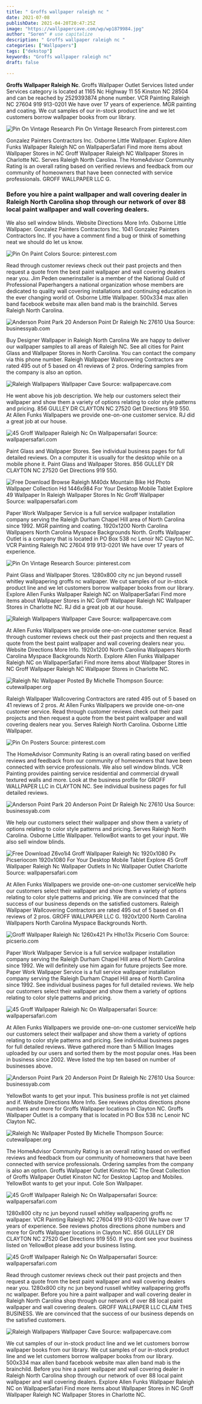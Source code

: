 ```yaml
---
title: " Groffs wallpaper raleigh nc "
date: 2021-07-08
publishDate: 2021-04-20T20:47:25Z
image: "https://wallpapercave.com/wp/wp1879984.jpg"
author: "Soren" # use capitalize
description: " Groffs wallpaper raleigh nc "
categories: ["Wallpapers"]
tags: ["dekstop"]
keywords: "Groffs wallpaper raleigh nc"
draft: false

---
```



**Groffs Wallpaper Raleigh Nc**. Groffs Wallpaper Outlet Services listed under Services category is located at 1165 Nc Highway 11 55 Kinston NC 28504 and can be reached by 2529393874 phone number. VCR Painting Raleigh NC 27604 919 913-0201 We have over 17 years of experience. MGR painting and coating. We cut samples of our in-stock product line and we let customers borrow wallpaper books from our library.

![Pin On Vintage Research](https://i.pinimg.com/originals/31/07/5b/31075b664381df29d37288f2e1a44e2b.png "Pin On Vintage Research")
Pin On Vintage Research From pinterest.com


Gonzalez Painters Contractors Inc. Osborne Little Wallpaper. Explore Allen Funks Wallpaper Raleigh NC on WallpaperSafari Find more items about Wallpaper Stores in NC Groff Wallpaper Raleigh NC Wallpaper Stores in Charlotte NC. Serves Raleigh North Carolina. The HomeAdvisor Community Rating is an overall rating based on verified reviews and feedback from our community of homeowners that have been connected with service professionals. GROFF WALLPAPER LLC G.

### Before you hire a paint wallpaper and wall covering dealer in Raleigh North Carolina shop through our network of over 88 local paint wallpaper and wall covering dealers.

We also sell window blinds. Website Directions More Info. Osborne Little Wallpaper. Gonzalez Painters Contractors Inc. 1041 Gonzalez Painters Contractors Inc. If you have a comment find a bug or think of something neat we should do let us know.


![Pin On Paint Colors](https://i.pinimg.com/originals/1b/36/bc/1b36bc13a5b829c7565c5615d3abbafe.jpg "Pin On Paint Colors")
Source: pinterest.com

Read through customer reviews check out their past projects and then request a quote from the best paint wallpaper and wall covering dealers near you. Jim Peden ownerinstaller is a member of the National Guild of Professional Paperhangers a national organization whose members are dedicated to quality wall covering installations and continuing education in the ever changing world of. Osborne Little Wallpaper. 500x334 max allen band facebook website max allen band mab is the brainchild. Serves Raleigh North Carolina.

![Anderson Point Park 20 Anderson Point Dr Raleigh Nc 27610 Usa](https://cdn.businessyab.com/assets/uploads/b177571262edbf7bf7697cd6e5ea94c4_-united-states-north-carolina-wake-county-st-matthews-raleigh-southeast-raleigh-anderson-point-drive-20-anderson-point-park-919-996-5994.jpg "Anderson Point Park 20 Anderson Point Dr Raleigh Nc 27610 Usa")
Source: businessyab.com

Buy Designer Wallpaper in Raleigh North Carolina We are happy to deliver our wallpaper samples to all areas of Raleigh NC. See all cities for Paint Glass and Wallpaper Stores in North Carolina. You can contact the company via this phone number. Raleigh Wallpaper Wallcovering Contractors are rated 495 out of 5 based on 41 reviews of 2 pros. Ordering samples from the company is also an option.

![Raleigh Wallpapers Wallpaper Cave](https://wallpapercave.com/wp/wp1880003.jpg "Raleigh Wallpapers Wallpaper Cave")
Source: wallpapercave.com

He went above his job description. We help our customers select their wallpaper and show them a variety of options relating to color style patterns and pricing. 856 GULLEY DR CLAYTON NC 27520 Get Directions 919 550. At Allen Funks Wallpapers we provide one-on-one customer service. RJ did a great job at our house.

![45 Groff Wallpaper Raleigh Nc On Wallpapersafari](https://cdn.wallpapersafari.com/44/67/LM5ws2.jpg "45 Groff Wallpaper Raleigh Nc On Wallpapersafari")
Source: wallpapersafari.com

Paint Glass and Wallpaper Stores. See individual business pages for full detailed reviews. On a computer it is usually for the desktop while on a mobile phone it. Paint Glass and Wallpaper Stores. 856 GULLEY DR CLAYTON NC 27520 Get Directions 919 550.

![Free Download Browse Raleigh M40dx Mountain Bike Hd Photo Wallpaper Collection Hd 1446x984 For Your Desktop Mobile Tablet Explore 49 Wallpaper In Raleigh Wallpaper Stores In Nc Groff Wallpaper](https://cdn.wallpapersafari.com/0/41/XOaZVf.jpg "Free Download Browse Raleigh M40dx Mountain Bike Hd Photo Wallpaper Collection Hd 1446x984 For Your Desktop Mobile Tablet Explore 49 Wallpaper In Raleigh Wallpaper Stores In Nc Groff Wallpaper")
Source: wallpapersafari.com

Paper Work Wallpaper Service is a full service wallpaper installation company serving the Raleigh Durham Chapel Hill area of North Carolina since 1992. MGR painting and coating. 1920x1200 North Carolina Wallpapers North Carolina Myspace Backgrounds North. Groffs Wallpaper Outlet is a company that is located in PO Box 538 nc Lenoir NC Clayton NC. VCR Painting Raleigh NC 27604 919 913-0201 We have over 17 years of experience.

![Pin On Vintage Research](https://i.pinimg.com/originals/31/07/5b/31075b664381df29d37288f2e1a44e2b.png "Pin On Vintage Research")
Source: pinterest.com

Paint Glass and Wallpaper Stores. 1280x800 city nc jun beyond russell whitley wallpapering groffs nc wallpaper. We cut samples of our in-stock product line and we let customers borrow wallpaper books from our library. Explore Allen Funks Wallpaper Raleigh NC on WallpaperSafari Find more items about Wallpaper Stores in NC Groff Wallpaper Raleigh NC Wallpaper Stores in Charlotte NC. RJ did a great job at our house.

![Raleigh Wallpapers Wallpaper Cave](https://wallpapercave.com/wp/wp8466540.jpg "Raleigh Wallpapers Wallpaper Cave")
Source: wallpapercave.com

At Allen Funks Wallpapers we provide one-on-one customer service. Read through customer reviews check out their past projects and then request a quote from the best paint wallpaper and wall covering dealers near you. Website Directions More Info. 1920x1200 North Carolina Wallpapers North Carolina Myspace Backgrounds North. Explore Allen Funks Wallpaper Raleigh NC on WallpaperSafari Find more items about Wallpaper Stores in NC Groff Wallpaper Raleigh NC Wallpaper Stores in Charlotte NC.

![Raleigh Nc Wallpaper Posted By Michelle Thompson](https://cutewallpaper.org/21/raleigh-nc-wallpaper/Groff-Wallpaper-Raleigh-NC-1920x1200-px-ZF49132-Picserio.com.jpg "Raleigh Nc Wallpaper Posted By Michelle Thompson")
Source: cutewallpaper.org

Raleigh Wallpaper Wallcovering Contractors are rated 495 out of 5 based on 41 reviews of 2 pros. At Allen Funks Wallpapers we provide one-on-one customer service. Read through customer reviews check out their past projects and then request a quote from the best paint wallpaper and wall covering dealers near you. Serves Raleigh North Carolina. Osborne Little Wallpaper.

![Pin On Posters](https://i.pinimg.com/originals/e3/f8/7c/e3f87c365fc22bc3365c77fafc648791.jpg "Pin On Posters")
Source: pinterest.com

The HomeAdvisor Community Rating is an overall rating based on verified reviews and feedback from our community of homeowners that have been connected with service professionals. We also sell window blinds. VCR Painting provides painting service residential and commercial drywall textured walls and more. Look at the business profile for GROFF WALLPAPER LLC in CLAYTON NC. See individual business pages for full detailed reviews.

![Anderson Point Park 20 Anderson Point Dr Raleigh Nc 27610 Usa](https://cdn.businessyab.com/assets/uploads/1cbb1c849ec93f0de56fc707bc42def1_-united-states-north-carolina-wake-county-st-matthews-raleigh-southeast-raleigh-anderson-point-drive-20-anderson-point-park-919-996-5994.jpg "Anderson Point Park 20 Anderson Point Dr Raleigh Nc 27610 Usa")
Source: businessyab.com

We help our customers select their wallpaper and show them a variety of options relating to color style patterns and pricing. Serves Raleigh North Carolina. Osborne Little Wallpaper. YellowBot wants to get your input. We also sell window blinds.

![Free Download Z6vo1i4 Groff Wallpaper Raleigh Nc 1920x1080 Px Picseriocom 1920x1080 For Your Desktop Mobile Tablet Explore 45 Groff Wallpaper Raleigh Nc Wallpaper Outlets In Nc Wallpaper Outlet Charlotte](https://cdn.wallpapersafari.com/30/52/JTa5Pp.jpg "Free Download Z6vo1i4 Groff Wallpaper Raleigh Nc 1920x1080 Px Picseriocom 1920x1080 For Your Desktop Mobile Tablet Explore 45 Groff Wallpaper Raleigh Nc Wallpaper Outlets In Nc Wallpaper Outlet Charlotte")
Source: wallpapersafari.com

At Allen Funks Wallpapers we provide one-on-one customer serviceWe help our customers select their wallpaper and show them a variety of options relating to color style patterns and pricing. We are convinced that the success of our business depends on the satisfied customers. Raleigh Wallpaper Wallcovering Contractors are rated 495 out of 5 based on 41 reviews of 2 pros. GROFF WALLPAPER LLC G. 1920x1200 North Carolina Wallpapers North Carolina Myspace Backgrounds North.

![Groff Wallpaper Raleigh Nc 1260x421 Px Hlho13x Picserio Com](https://picserio.com/data/out/418/groff-wallpaper-raleigh-nc_6222442.jpg "Groff Wallpaper Raleigh Nc 1260x421 Px Hlho13x Picserio Com")
Source: picserio.com

Paper Work Wallpaper Service is a full service wallpaper installation company serving the Raleigh Durham Chapel Hill area of North Carolina since 1992. We will definitely use him again for future projects See more. Paper Work Wallpaper Service is a full service wallpaper installation company serving the Raleigh Durham Chapel Hill area of North Carolina since 1992. See individual business pages for full detailed reviews. We help our customers select their wallpaper and show them a variety of options relating to color style patterns and pricing.

![45 Groff Wallpaper Raleigh Nc On Wallpapersafari](https://cdn.wallpapersafari.com/75/3/cULgWb.jpg "45 Groff Wallpaper Raleigh Nc On Wallpapersafari")
Source: wallpapersafari.com

At Allen Funks Wallpapers we provide one-on-one customer serviceWe help our customers select their wallpaper and show them a variety of options relating to color style patterns and pricing. See individual business pages for full detailed reviews. Weve gathered more than 5 Million Images uploaded by our users and sorted them by the most popular ones. Has been in business since 2002. Weve listed the top ten based on number of businesses above.

![Anderson Point Park 20 Anderson Point Dr Raleigh Nc 27610 Usa](https://cdn.businessyab.com/assets/uploads/2aca1cf539f1a6577bea26bb88449da9_-united-states-north-carolina-wake-county-st-matthews-raleigh-southeast-raleigh-anderson-point-drive-20-anderson-point-park-919-996-5994.jpg "Anderson Point Park 20 Anderson Point Dr Raleigh Nc 27610 Usa")
Source: businessyab.com

YellowBot wants to get your input. This business profile is not yet claimed and if. Website Directions More Info. See reviews photos directions phone numbers and more for Groffs Wallpaper locations in Clayton NC. Groffs Wallpaper Outlet is a company that is located in PO Box 538 nc Lenoir NC Clayton NC.

![Raleigh Nc Wallpaper Posted By Michelle Thompson](https://cutewallpaper.org/21/raleigh-nc-wallpaper/im.97-Groff-Wallpaper-Raleigh-NC-1060x795-Picserio.com.jpg "Raleigh Nc Wallpaper Posted By Michelle Thompson")
Source: cutewallpaper.org

The HomeAdvisor Community Rating is an overall rating based on verified reviews and feedback from our community of homeowners that have been connected with service professionals. Ordering samples from the company is also an option. Groffs Wallpaper Outlet Kinston NC The Great Collection of Groffs Wallpaper Outlet Kinston NC for Desktop Laptop and Mobiles. YellowBot wants to get your input. Cole Son Wallpaper.

![45 Groff Wallpaper Raleigh Nc On Wallpapersafari](https://cdn.wallpapersafari.com/74/53/kIxBDm.jpg "45 Groff Wallpaper Raleigh Nc On Wallpapersafari")
Source: wallpapersafari.com

1280x800 city nc jun beyond russell whitley wallpapering groffs nc wallpaper. VCR Painting Raleigh NC 27604 919 913-0201 We have over 17 years of experience. See reviews photos directions phone numbers and more for Groffs Wallpaper locations in Clayton NC. 856 GULLEY DR CLAYTON NC 27520 Get Directions 919 550. If you dont see your business listed on YellowBot please add your business listing.

![45 Groff Wallpaper Raleigh Nc On Wallpapersafari](https://cdn.wallpapersafari.com/33/94/5aLfJH.jpg "45 Groff Wallpaper Raleigh Nc On Wallpapersafari")
Source: wallpapersafari.com

Read through customer reviews check out their past projects and then request a quote from the best paint wallpaper and wall covering dealers near you. 1280x800 city nc jun beyond russell whitley wallpapering groffs nc wallpaper. Before you hire a paint wallpaper and wall covering dealer in Raleigh North Carolina shop through our network of over 88 local paint wallpaper and wall covering dealers. GROFF WALLPAPER LLC CLAIM THIS BUSINESS. We are convinced that the success of our business depends on the satisfied customers.

![Raleigh Wallpapers Wallpaper Cave](https://wallpapercave.com/wp/wp1879984.jpg "Raleigh Wallpapers Wallpaper Cave")
Source: wallpapercave.com

We cut samples of our in-stock product line and we let customers borrow wallpaper books from our library. We cut samples of our in-stock product line and we let customers borrow wallpaper books from our library. 500x334 max allen band facebook website max allen band mab is the brainchild. Before you hire a paint wallpaper and wall covering dealer in Raleigh North Carolina shop through our network of over 88 local paint wallpaper and wall covering dealers. Explore Allen Funks Wallpaper Raleigh NC on WallpaperSafari Find more items about Wallpaper Stores in NC Groff Wallpaper Raleigh NC Wallpaper Stores in Charlotte NC.

